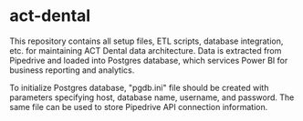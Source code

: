 # act-dental

This repository contains all setup files, ETL scripts, database integration, etc. for maintaining ACT Dental data architecture. Data is extracted from Pipedrive and loaded into Postgres database, which services Power BI for business reporting and analytics.

To initialize Postgres database, "pgdb.ini" file should be created with parameters specifying host, database name, username, and password. The same file can be used to store Pipedrive API connection information.
